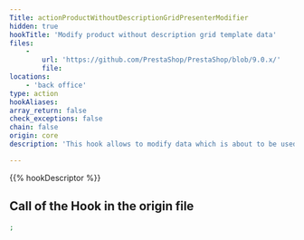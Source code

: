 ```yaml
---
Title: actionProductWithoutDescriptionGridPresenterModifier
hidden: true
hookTitle: 'Modify product without description grid template data'
files:
    -
        url: 'https://github.com/PrestaShop/PrestaShop/blob/9.0.x/'
        file: 
locations:
    - 'back office'
type: action
hookAliases: 
array_return: false
check_exceptions: false
chain: false
origin: core
description: 'This hook allows to modify data which is about to be used in template for product without description grid'

---
```


{{% hookDescriptor %}}

## Call of the Hook in the origin file

```php
;
```
